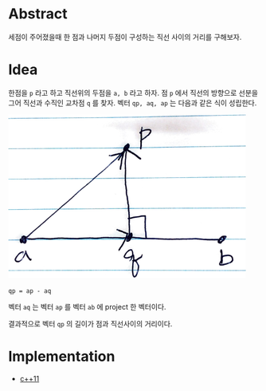 # Abstract

세점이 주어졌을때 한 점과 나머지 두점이 구성하는 직선 사이의 거리를 구해보자.

# Idea

한점을 `p` 라고 하고 직선위의 두점을 `a, b` 라고 하자.
점 `p` 에서 직선의 방향으로 선분을 그어 직선과 수직인 교차점 `q` 를 찾자.
벡터 `qp, aq, ap` 는 다음과 같은 식이 성립한다.

![](pab.png)

```
qp = ap - aq
```

벡터 `aq` 는 벡터 `ap` 를 벡터 `ab` 에 project 한 벡터이다.

결과적으로 벡터 `qp` 의 길이가 점과 직선사이의 거리이다.

# Implementation

* [c++11](a.cpp)